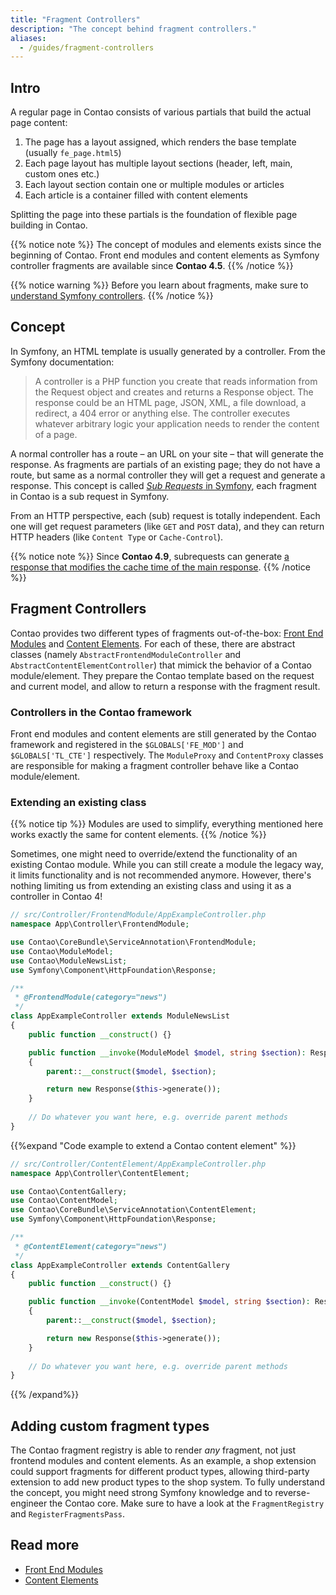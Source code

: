 ```yaml
---
title: "Fragment Controllers"
description: "The concept behind fragment controllers."
aliases:
  - /guides/fragment-controllers
---
```



## Intro

A regular page in Contao consists of various partials that build the actual page content:

1. The page has a layout assigned, which renders the base template (usually `fe_page.html5`)
2. Each page layout has multiple layout sections (header, left, main, custom ones etc.)
3. Each layout section contain one or multiple modules or articles
4. Each article is a container filled with content elements

Splitting the page into these partials is the foundation of flexible page building in Contao.

{{% notice note %}}
The concept of modules and elements exists since the beginning of Contao.
Front end modules and content elements as Symfony controller fragments are available since **Contao 4.5**.
{{% /notice %}}

{{% notice warning %}}
Before you learn about fragments, make sure to
[understand Symfony controllers](https://symfony.com/doc/current/controller.html).
{{% /notice %}}


## Concept

In Symfony, an HTML template is usually generated by a controller. From the Symfony documentation:

> A controller is a PHP function you create that reads information from the Request object and
> creates and returns a Response object. The response could be an HTML page, JSON, XML, a
> file download, a redirect, a 404 error or anything else. The controller executes whatever
> arbitrary logic your application needs to render the content of a page.

A normal controller has a route – an URL on your site – that will generate the response.
As fragments are partials of an existing page; they do not have a route, but same as a
normal controller they will get a request and generate a response. This concept is called
[*Sub Requests* in Symfony][subrequests], each fragment in Contao is a sub request in Symfony.

From an HTTP perspective, each (sub) request is totally independent. Each one will get request
parameters (like `GET` and `POST` data), and they can return HTTP headers (like `Content Type`
or `Cache-Control`).

{{% notice note %}}
Since **Contao 4.9**, subrequests can generate [a response that modifies the cache time of
the main response](/framework/caching/#caching-fragments).
{{% /notice %}}



## Fragment Controllers

Contao provides two different types of fragments out-of-the-box:
[Front End Modules][modules] and [Content Elements][elements]. For each of
these, there are abstract classes (namely `AbstractFrontendModuleController`
and `AbstractContentElementController`) that mimick the behavior of a Contao
module/element. They prepare the Contao template based on the request and current
model, and allow to return a response with the fragment result.


### Controllers in the Contao framework

Front end modules and content elements are still generated by the Contao
framework and registered in the `$GLOBALS['FE_MOD']` and `$GLOBALS['TL_CTE']`
respectively. The `ModuleProxy` and `ContentProxy` classes are responsible
for making a fragment controller behave like a Contao module/element.


### Extending an existing class

{{% notice tip %}}
Modules are used to simplify, everything mentioned here works exactly the same for content elements.
{{% /notice %}}

Sometimes, one might need to override/extend the functionality of an existing Contao module.
While you can still create a module the legacy way, it limits functionality and is not
recommended anymore. However, there's nothing limiting us from extending an existing class and
using it as a controller in Contao 4!

```php
// src/Controller/FrontendModule/AppExampleController.php
namespace App\Controller\FrontendModule;

use Contao\CoreBundle\ServiceAnnotation\FrontendModule;
use Contao\ModuleModel;
use Contao\ModuleNewsList;
use Symfony\Component\HttpFoundation\Response;

/**
 * @FrontendModule(category="news")
 */
class AppExampleController extends ModuleNewsList
{
    public function __construct() {}

    public function __invoke(ModuleModel $model, string $section): Response
    {
        parent::__construct($model, $section);

        return new Response($this->generate());
    }
    
    // Do whatever you want here, e.g. override parent methods
}
```

{{%expand "Code example to extend a Contao content element" %}}
```php
// src/Controller/ContentElement/AppExampleController.php
namespace App\Controller\ContentElement;

use Contao\ContentGallery;
use Contao\ContentModel;
use Contao\CoreBundle\ServiceAnnotation\ContentElement;
use Symfony\Component\HttpFoundation\Response;

/**
 * @ContentElement(category="news")
 */
class AppExampleController extends ContentGallery
{
    public function __construct() {}

    public function __invoke(ContentModel $model, string $section): Response
    {
        parent::__construct($model, $section);

        return new Response($this->generate());
    }
    
    // Do whatever you want here, e.g. override parent methods
}
```
{{% /expand%}}


## Adding custom fragment types

The Contao fragment registry is able to render _any_ fragment, not just frontend modules
and content elements. As an example, a shop extension could support fragments for different
product types, allowing third-party extension to add new product types to the shop system.
To fully understand the concept, you might need strong Symfony knowledge and to reverse-engineer
the Contao core. Make sure to have a look at the `FragmentRegistry` and `RegisterFragmentsPass`.



## Read more

* [Front End Modules][modules]
* [Content Elements][elements]


[modules]: /framework/front-end-modules/
[elements]: /framework/content-elements/
[subrequests]: https://symfony.com/doc/current/components/http_kernel.html#sub-requests
